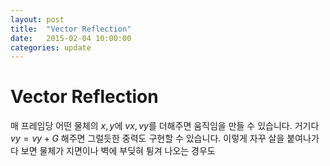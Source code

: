 ```yaml
---
layout: post
title:  "Vector Reflection"
date:   2015-02-04 10:00:00
categories: update
---
```


# Vector Reflection

매 프레임당 어떤 물체의 $x, y$에 $vx, vy$를 더해주면 움직임을 만들 수 있습니다. 거기다 $vy = vy + G$ 해주면 그럴듯한 중력도 구현할 수 있습니다. 이렇게 자꾸 살을 붙여나가다 보면 물체가 지면이나 벽에 부딪혀 튕겨 나오는 경우도 